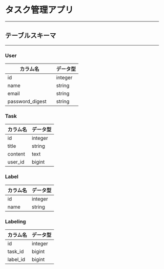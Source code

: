 # タスク管理アプリ
***
## テーブルスキーマ
***
### User
|  カラム名　　　　　  |  データ型  |
| ----------------- | -------- |
|  id               |  integer |
|  name             |  string  |
|  email 　　　　　　 |  string  |
|  password_digest  |  string  |

### Task
|  カラム名  |  データ型  |
| --------- | -------- |
|  id       |  integer |
|  title    |  string  |
|  content  |  text    |
|  user_id  |  bigint  |

### Label
|  カラム名  |  データ型  |
| --------- | -------- |
|  id       |  integer |
|  name     |  string  |

### Labeling
|  カラム名  |  データ型  |
| --------- | -------- |
|  id       |  integer |
|  task_id  |  bigint  |
|  label_id |  bigint  |
